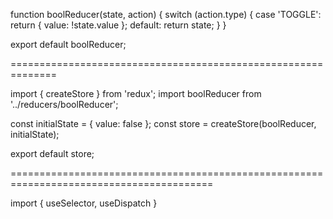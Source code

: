 function boolReducer(state, action) {
  switch (action.type) {
    case 'TOGGLE':
      return { value: !state.value };
    default:
      return state;
  }
}

export default boolReducer;


==============================================================

import { createStore } from 'redux';
import boolReducer from '../reducers/boolReducer';

const initialState = { value: false };
const store = createStore(boolReducer, initialState);

export default store;


=========================================================================================


import { useSelector, useDispatch }


